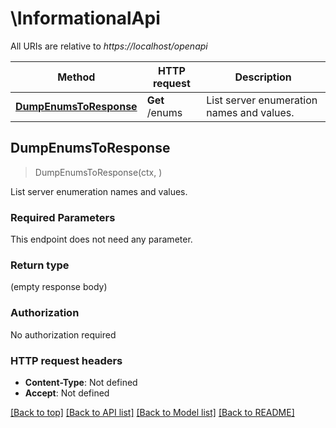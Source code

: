 # \InformationalApi

All URIs are relative to *https://localhost/openapi*

Method | HTTP request | Description
------------- | ------------- | -------------
[**DumpEnumsToResponse**](InformationalApi.md#DumpEnumsToResponse) | **Get** /enums | List server enumeration names and values.



## DumpEnumsToResponse

> DumpEnumsToResponse(ctx, )

List server enumeration names and values.

### Required Parameters

This endpoint does not need any parameter.

### Return type

 (empty response body)

### Authorization

No authorization required

### HTTP request headers

- **Content-Type**: Not defined
- **Accept**: Not defined

[[Back to top]](#) [[Back to API list]](../README.md#documentation-for-api-endpoints)
[[Back to Model list]](../README.md#documentation-for-models)
[[Back to README]](../README.md)

